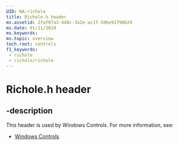 ```yaml
---
UID: NA:richole
title: Richole.h header
ms.assetid: 2faf07a3-448c-3a2e-ac1f-506e91790b29
ms.date: 01/11/2019
ms.keywords: 
ms.topic: overview
tech.root: controls
f1_keywords:
 - richole
 - richole/richole
---
```


# Richole.h header


## -description

This header is used by Windows Controls. For more information, see:

- [Windows Controls](../_controls/index.md)

